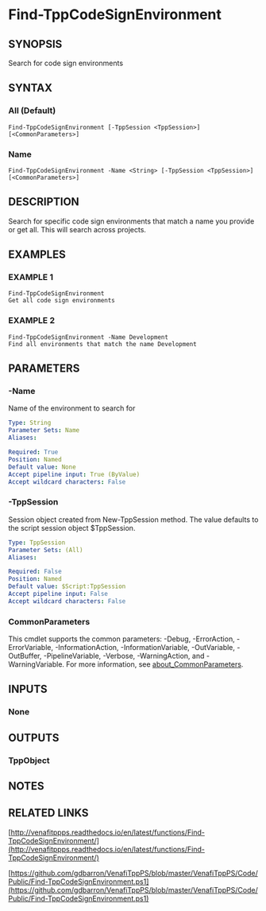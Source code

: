 # Find-TppCodeSignEnvironment

## SYNOPSIS
Search for code sign environments

## SYNTAX

### All (Default)
```
Find-TppCodeSignEnvironment [-TppSession <TppSession>] [<CommonParameters>]
```

### Name
```
Find-TppCodeSignEnvironment -Name <String> [-TppSession <TppSession>] [<CommonParameters>]
```

## DESCRIPTION
Search for specific code sign environments that match a name you provide or get all. 
This will search across projects.

## EXAMPLES

### EXAMPLE 1
```
Find-TppCodeSignEnvironment
Get all code sign environments
```

### EXAMPLE 2
```
Find-TppCodeSignEnvironment -Name Development
Find all environments that match the name Development
```

## PARAMETERS

### -Name
Name of the environment to search for

```yaml
Type: String
Parameter Sets: Name
Aliases:

Required: True
Position: Named
Default value: None
Accept pipeline input: True (ByValue)
Accept wildcard characters: False
```

### -TppSession
Session object created from New-TppSession method. 
The value defaults to the script session object $TppSession.

```yaml
Type: TppSession
Parameter Sets: (All)
Aliases:

Required: False
Position: Named
Default value: $Script:TppSession
Accept pipeline input: False
Accept wildcard characters: False
```

### CommonParameters
This cmdlet supports the common parameters: -Debug, -ErrorAction, -ErrorVariable, -InformationAction, -InformationVariable, -OutVariable, -OutBuffer, -PipelineVariable, -Verbose, -WarningAction, and -WarningVariable. For more information, see [about_CommonParameters](http://go.microsoft.com/fwlink/?LinkID=113216).

## INPUTS

### None
## OUTPUTS

### TppObject
## NOTES

## RELATED LINKS

[http://venafitppps.readthedocs.io/en/latest/functions/Find-TppCodeSignEnvironment/](http://venafitppps.readthedocs.io/en/latest/functions/Find-TppCodeSignEnvironment/)

[https://github.com/gdbarron/VenafiTppPS/blob/master/VenafiTppPS/Code/Public/Find-TppCodeSignEnvironment.ps1](https://github.com/gdbarron/VenafiTppPS/blob/master/VenafiTppPS/Code/Public/Find-TppCodeSignEnvironment.ps1)

